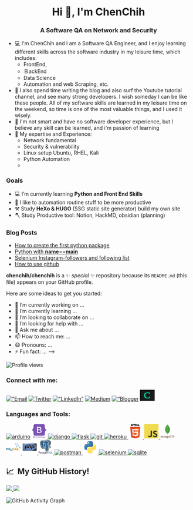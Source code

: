 <h1 align="center">Hi 👋, I'm ChenChih</h1>
<h3 align="center">A Software QA on Network and Security  </h3>

- 💻 I'm ChenChih and I am a Software QA Engineer, and I enjoy learning different skills across the software industry in my leisure time, which includes: 
  - FrontEnd, 
  - ＢackEnd
  - Data Science
  - Automation and web Scraping, etc.  
- 📝 I also spend time writing the blog and also surf the Youtube tutorial channel, and see many strong developers. I wish someday I can be like these people.  All of my software skills are learned in my leisure time on the weekend, so time is one of the most valuable things, and I used it wisely. 
- 🤔 I'm not smart and have no software developer experience, but I believe any skill can be learned, and i'm passion of learning 
- 🔭 My expertise and Experience:
  - Network fundamental 
  - Security & vulnerability 
  - Linux setup Ubuntu, RHEL, Kali 
  - Python Automation 
  - 
### Goals
- 💻 I’m currently learning **Python and Front End Skills**
- 📝 I like to automation routine stuff to be more productive 
- ⚒  Study **HeXo & HUGO** (SSG static site generator) build my own site
- 🪓 Study Productive tool: Notion, HackMD, obsidian (planning)
### Blog Posts
* [How to create the first python package](https://medium.com/jacklee26/how-to-create-the-first-python-package-de6464799bc3)
* [Python with __name__==__main__](https://medium.com/jacklee26/how-to-create-the-first-python-package-de6464799bc3)
* [Selenium Instagram-followers and following list](https://medium.com/jacklee26/selenium-instagram-followers-and-following-list-52c335a4ec03)
* [How to use github](https://medium.com/jacklee26/how-to-use-git-or-github-ff6f3d5aef0e)


**chenchih/chenchih** is a ✨ _special_ ✨ repository because its `README.md` (this file) appears on your GitHub profile.

Here are some ideas to get you started:

- 🔭 I’m currently working on ...
- 🌱 I’m currently learning ...
- 👯 I’m looking to collaborate on ...
- 🤔 I’m looking for help with ...
- 💬 Ask me about ...
- 📫 How to reach me: ...
- 😄 Pronouns: ...
- ⚡ Fun fact: ...
-->

![Profile views](https://gpvc.arturio.dev/chenchih)

<h3 align="left">Connect with me:</h3>


[<img alt=“Email src="https://img.shields.io/badge/Email-EA4335?&style=for-the-badge&logo=Gmail&logoColor=white"/>](mailto:jacklee26@gmail.com/)
[<img alt="Twitter" src="https://img.shields.io/badge/jacklee26%20-%231DA1F2?&style=for-the-badge&logo=Twitter&logoColor=white"/>](https://twitter.com/jacklee26) [<img alt=“LinkedIn” src="https://img.shields.io/badge/LinkedIn-0A66C2?&style=for-the-badge&logo=LinkedIn&logoColor=white"/>](https://www.linkedin.com/in/chenchih/) [<img alt="Medium" src="https://img.shields.io/badge/Medium-12100E?style=for-the-badge&logo=medium&logoColor=white"/>](https://medium.com/jacklee26) [<img alt=“Blogger src="https://img.shields.io/badge/Blogger-FF5722?style=for-the-badge&logo=blogger&logoColor=white"/>](https://chenchih-tutorial.blogspot.com) <a href="https://chenchih.coderbridge.io/" target="blank"><img  src="coder_bridge.png" alt="coderbridge" height="30" width="40" /></a>

</p>
<h3 align="left">Languages and Tools:</h3>

<p align="left"> <a href="https://www.arduino.cc/" target="_blank"> <img src="https://cdn.worldvectorlogo.com/logos/arduino-1.svg" alt="arduino" width="40" height="40"/></a> <a href="https://getbootstrap.com" target="_blank"> <img src="https://raw.githubusercontent.com/devicons/devicon/master/icons/bootstrap/bootstrap-plain-wordmark.svg" alt="bootstrap" width="40" height="40"/> </a> <a href="https://www.djangoproject.com/" target="_blank"> <img src="https://upload.wikimedia.org/wikipedia/commons/7/75/Django_logo.svg" alt="django" width="40" height="40"/> </a> <a href="https://flask.palletsprojects.com/" target="_blank"> <img src="https://www.vectorlogo.zone/logos/pocoo_flask/pocoo_flask-icon.svg" alt="flask" width="40" height="40"/> </a> <a href="https://git-scm.com/" target="_blank"> <img src="https://www.vectorlogo.zone/logos/git-scm/git-scm-icon.svg" alt="git" width="40" height="40"/> </a> <a href="https://heroku.com" target="_blank"> <img src="https://www.vectorlogo.zone/logos/heroku/heroku-icon.svg" alt="heroku" width="40" height="40"/> </a> <a href="https://www.w3.org/html/" target="_blank"> <img src="https://raw.githubusercontent.com/devicons/devicon/master/icons/html5/html5-original-wordmark.svg" alt="html5" width="40" height="40"/> </a>  <a href="https://developer.mozilla.org/en-US/docs/Web/JavaScript" target="_blank"> <img src="https://raw.githubusercontent.com/devicons/devicon/master/icons/javascript/javascript-original.svg" alt="javascript" width="40" height="40"/> </a> <a href="https://laravel.com/" target="_blank">  <a href="https://www.mongodb.com/" target="_blank"> <img src="https://raw.githubusercontent.com/devicons/devicon/master/icons/mongodb/mongodb-original-wordmark.svg" alt="mongodb" width="40" height="40"/> </a> <a href="https://www.mysql.com/" target="_blank"> <img src="https://raw.githubusercontent.com/devicons/devicon/master/icons/mysql/mysql-original-wordmark.svg" alt="mysql" width="40" height="40"/> </a> <a href="https://www.php.net" target="_blank"> <img src="https://raw.githubusercontent.com/devicons/devicon/master/icons/php/php-original.svg" alt="php" width="40" height="40"/> </a> <a href="https://www.postgresql.org" target="_blank"> <img src="https://raw.githubusercontent.com/devicons/devicon/master/icons/postgresql/postgresql-original-wordmark.svg" alt="postgresql" width="40" height="40"/> </a> <a href="https://postman.com" target="_blank"> <img src="https://www.vectorlogo.zone/logos/getpostman/getpostman-icon.svg" alt="postman" width="40" height="40"/> </a> <a href="https://www.python.org" target="_blank"> <img src="https://raw.githubusercontent.com/devicons/devicon/master/icons/python/python-original.svg" alt="python" width="40" height="40"/> </a> <a href="https://www.selenium.dev" target="_blank"> <img src="https://raw.githubusercontent.com/detain/svg-logos/780f25886640cef088af994181646db2f6b1a3f8/svg/selenium-logo.svg" alt="selenium" width="40" height="40"/> </a> <a href="https://www.sqlite.org/" target="_blank"> <img src="https://www.vectorlogo.zone/logos/sqlite/sqlite-icon.svg" alt="sqlite" width="40" height="40"/> </a> </p>
   <h2> 📈 &nbsp;My GitHub History!</h2>
<a href="https://github.com/chenchih">
  <img height="180em" src="https://github-readme-stats.vercel.app/api?username=chenchih&theme=noctis_minimus&show_icons=true" />
  <img height="180em" src="https://github-readme-stats.vercel.app/api/top-langs/?username=chenchih&theme=noctis_minimus&layout=compact" />
</a> 
    
![GitHub Activity Graph](https://activity-graph.herokuapp.com/graph?username=chenchih)   
  



